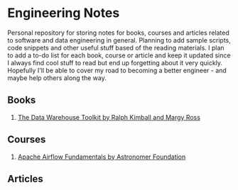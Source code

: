 # Engineering Notes

Personal repository for storing notes for books, courses and articles related to software and data engineering in general. Planning to add sample scripts, code snippets and other useful stuff based of the reading materials. I plan to add a to-do list for each book, course or article and keep it updated since I always find cool stuff to read but end up forgetting about it very quickly. Hopefully I'll be able to cover my road to becoming a better engineer - and maybe help others along the way.

## Books

1.  [The Data Warehouse Toolkit by Ralph Kimball and Margy Ross](https://github.com/gustavom2998/engineering_notes/blob/main/books/data_warehouse_toolkit/README.md)

## Courses

1. [Apache Airflow Fundamentals by Astronomer Foundation](https://github.com/gustavom2998/engineering_notes/blob/main/courses/airflow_fundamentals/README.md)

## Articles


